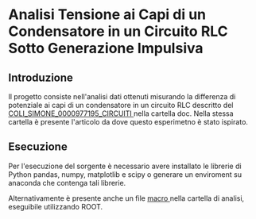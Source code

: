 <h1>Analisi Tensione ai Capi di un Condensatore in un Circuito RLC Sotto Generazione Impulsiva</h1>
<h2>Introduzione</h2>
<p>Il progetto consiste nell'analisi dati ottenuti misurando la differenza di potenziale ai capi di un condensatore in un circuito RLC descritto del <a href="https://github.com/JustSimone/Impulsive_RLC_Experiment/blob/main/doc/COLI_SIMONE_0000977195_CIRCUITI.pdf"> COLI_SIMONE_0000977195_CIRCUITI </a> nella cartella doc.
Nella stessa cartella è presente l'articolo da dove questo esperimetno è stato ispirato.</p>
<h2>Esecuzione</h2>
<p>Per l'esecuzione del sorgente è necessario avere installato le librerie di Python pandas, numpy, matplotlib e scipy o generare un enviroment su anaconda che contenga tali librerie.</p>
<p>Alternativamente è presente anche un file <a href="https://github.com/JustSimone/Impulsive_RLC_Experiment/blob/main/analysis/macro.C"> macro </a> nella cartella di analisi, eseguibile utilizzando ROOT.</p>
